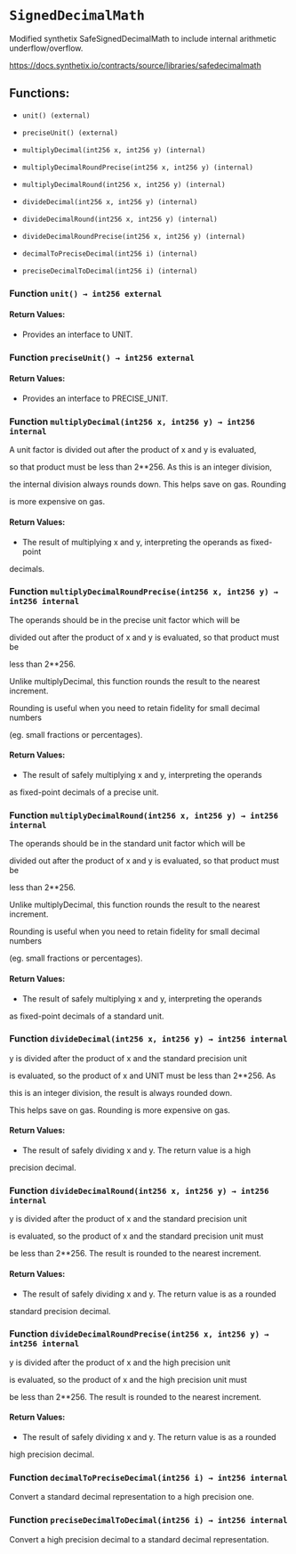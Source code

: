 # `SignedDecimalMath`

Modified synthetix SafeSignedDecimalMath to include internal arithmetic underflow/overflow.

https://docs.synthetix.io/contracts/source/libraries/safedecimalmath

## Functions:

- `unit() (external)`

- `preciseUnit() (external)`

- `multiplyDecimal(int256 x, int256 y) (internal)`

- `multiplyDecimalRoundPrecise(int256 x, int256 y) (internal)`

- `multiplyDecimalRound(int256 x, int256 y) (internal)`

- `divideDecimal(int256 x, int256 y) (internal)`

- `divideDecimalRound(int256 x, int256 y) (internal)`

- `divideDecimalRoundPrecise(int256 x, int256 y) (internal)`

- `decimalToPreciseDecimal(int256 i) (internal)`

- `preciseDecimalToDecimal(int256 i) (internal)`

### Function `unit() → int256 external`

#### Return Values:

- Provides an interface to UNIT.

### Function `preciseUnit() → int256 external`

#### Return Values:

- Provides an interface to PRECISE_UNIT.

### Function `multiplyDecimal(int256 x, int256 y) → int256 internal`

A unit factor is divided out after the product of x and y is evaluated,

so that product must be less than 2**256. As this is an integer division,

the internal division always rounds down. This helps save on gas. Rounding

is more expensive on gas.

#### Return Values:

- The result of multiplying x and y, interpreting the operands as fixed-point

decimals.

### Function `multiplyDecimalRoundPrecise(int256 x, int256 y) → int256 internal`

The operands should be in the precise unit factor which will be

divided out after the product of x and y is evaluated, so that product must be

less than 2**256.

Unlike multiplyDecimal, this function rounds the result to the nearest increment.

Rounding is useful when you need to retain fidelity for small decimal numbers

(eg. small fractions or percentages).

#### Return Values:

- The result of safely multiplying x and y, interpreting the operands

as fixed-point decimals of a precise unit.

### Function `multiplyDecimalRound(int256 x, int256 y) → int256 internal`

The operands should be in the standard unit factor which will be

divided out after the product of x and y is evaluated, so that product must be

less than 2**256.

Unlike multiplyDecimal, this function rounds the result to the nearest increment.

Rounding is useful when you need to retain fidelity for small decimal numbers

(eg. small fractions or percentages).

#### Return Values:

- The result of safely multiplying x and y, interpreting the operands

as fixed-point decimals of a standard unit.

### Function `divideDecimal(int256 x, int256 y) → int256 internal`

y is divided after the product of x and the standard precision unit

is evaluated, so the product of x and UNIT must be less than 2**256. As

this is an integer division, the result is always rounded down.

This helps save on gas. Rounding is more expensive on gas.

#### Return Values:

- The result of safely dividing x and y. The return value is a high

precision decimal.

### Function `divideDecimalRound(int256 x, int256 y) → int256 internal`

y is divided after the product of x and the standard precision unit

is evaluated, so the product of x and the standard precision unit must

be less than 2**256. The result is rounded to the nearest increment.

#### Return Values:

- The result of safely dividing x and y. The return value is as a rounded

standard precision decimal.

### Function `divideDecimalRoundPrecise(int256 x, int256 y) → int256 internal`

y is divided after the product of x and the high precision unit

is evaluated, so the product of x and the high precision unit must

be less than 2**256. The result is rounded to the nearest increment.

#### Return Values:

- The result of safely dividing x and y. The return value is as a rounded

high precision decimal.

### Function `decimalToPreciseDecimal(int256 i) → int256 internal`

Convert a standard decimal representation to a high precision one.

### Function `preciseDecimalToDecimal(int256 i) → int256 internal`

Convert a high precision decimal to a standard decimal representation.
